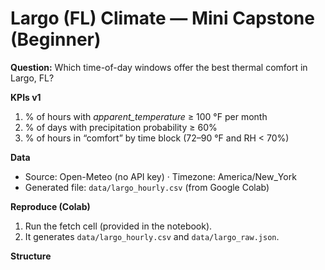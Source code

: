 # Largo (FL) Climate — Mini Capstone (Beginner)

**Question:** Which time-of-day windows offer the best thermal comfort in Largo, FL?

**KPIs v1**
1) % of hours with *apparent_temperature* ≥ 100 °F per month  
2) % of days with precipitation probability ≥ 60%  
3) % of hours in “comfort” by time block (72–90 °F and RH < 70%)

**Data**
- Source: Open-Meteo (no API key) · Timezone: America/New_York  
- Generated file: `data/largo_hourly.csv` (from Google Colab)

**Reproduce (Colab)**
1. Run the fetch cell (provided in the notebook).  
2. It generates `data/largo_hourly.csv` and `data/largo_raw.json`.

**Structure**
